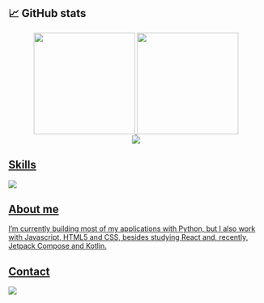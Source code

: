 
## 📈 GitHub stats
<div align="center">
  <a href="https://github.com/davifelipef">
  <img height="200em" src="https://github-readme-stats.vercel.app/api?username=davifelipef&show_icons=true&theme=transparent"/>
  <img height="200em" src="https://github-readme-stats.vercel.app/api/top-langs/?username=davifelipef&layout=compact&langs_count=8&theme=transparent"/>
</div>
<div align="center">
  <img src="https://github-readme-streak-stats.herokuapp.com/?user=davifelipef"/>
</div>
  
## Skills
<img src="https://img.shields.io/badge/Python-3776AB?style=for-the-badge&logo=python&logoColor=white" />
  
## About me
I’m currently building most of my applications with Python, but I also work with Javascript, HTML5 and CSS, besides studying React and, recently, Jetpack Compose and Kotlin.
  
## Contact 
<a href="https://github.com/davifelipef">
 <img src="https://img.shields.io/badge/LinkedIn-0077B5?style=for-the-badge&logo=linkedin&logoColor=white" />
</a>
  


<!---
davifelipef/davifelipef is a ✨ special ✨ repository because its `README.md` (this file) appears on your GitHub profile.
You can click the Preview link to take a look at your changes.
--->
